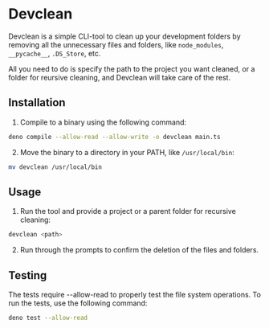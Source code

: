 # Devclean

Devclean is a simple CLI-tool to clean up your development folders by removing all the unnecessary files and folders, like `node_modules`, `__pycache__`, `.DS_Store`, etc.

All you need to do is specify the path to the project you want cleaned, or a folder for reursive cleaning, and Devclean will take care of the rest.

## Installation
1. Compile to a binary using the following command:
```bash
deno compile --allow-read --allow-write -o devclean main.ts
```

2. Move the binary to a directory in your PATH, like `/usr/local/bin`:
```bash
mv devclean /usr/local/bin
```

## Usage
1. Run the tool and provide a project or a parent folder for recursive cleaning:
```bash
devclean <path>
```
2. Run through the prompts to confirm the deletion of the files and folders.


## Testing
The tests require --allow-read to properly test the file system operations.
To run the tests, use the following command:
```bash
deno test --allow-read
```